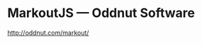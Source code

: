 <!--
id: 2957634778
link: http://kevinisom.info/post/2957634778/markoutjs-oddnut-software
slug: markoutjs-oddnut-software
date: Fri Jan 28 2011 02:46:18 GMT+1300 (NZDT)
raw: {"blog_name":"kevinisom","id":2957634778,"post_url":"http://kevinisom.info/post/2957634778/markoutjs-oddnut-software","slug":"markoutjs-oddnut-software","type":"link","date":"2011-01-27 13:46:18 GMT","timestamp":1296135978,"state":"published","format":"html","reblog_key":"y3a8kXDy","tags":[],"short_url":"http://tmblr.co/Zw68Yy2mIUpQ","highlighted":[],"feed_item":"http://oddnut.com/markout/","from_feed_id":"650234","note_count":0,"title":"MarkoutJS — Oddnut Software","url":"http://oddnut.com/markout/","description":""}
publish: 2011-01-028
tags: 
title: MarkoutJS — Oddnut Software
-->


MarkoutJS — Oddnut Software
===========================

<http://oddnut.com/markout/>

